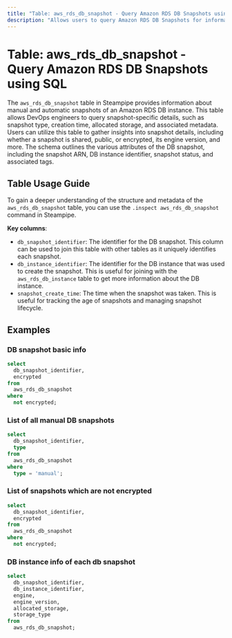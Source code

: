 ```yaml
---
title: "Table: aws_rds_db_snapshot - Query Amazon RDS DB Snapshots using SQL"
description: "Allows users to query Amazon RDS DB Snapshots for information regarding manual and automatic snapshots of an Amazon RDS DB instance."
---
```


# Table: aws_rds_db_snapshot - Query Amazon RDS DB Snapshots using SQL

The `aws_rds_db_snapshot` table in Steampipe provides information about manual and automatic snapshots of an Amazon RDS DB instance. This table allows DevOps engineers to query snapshot-specific details, such as snapshot type, creation time, allocated storage, and associated metadata. Users can utilize this table to gather insights into snapshot details, including whether a snapshot is shared, public, or encrypted, its engine version, and more. The schema outlines the various attributes of the DB snapshot, including the snapshot ARN, DB instance identifier, snapshot status, and associated tags.

## Table Usage Guide

To gain a deeper understanding of the structure and metadata of the `aws_rds_db_snapshot` table, you can use the `.inspect aws_rds_db_snapshot` command in Steampipe.

**Key columns**:

- `db_snapshot_identifier`: The identifier for the DB snapshot. This column can be used to join this table with other tables as it uniquely identifies each snapshot.
- `db_instance_identifier`: The identifier for the DB instance that was used to create the snapshot. This is useful for joining with the `aws_rds_db_instance` table to get more information about the DB instance.
- `snapshot_create_time`: The time when the snapshot was taken. This is useful for tracking the age of snapshots and managing snapshot lifecycle.

## Examples

### DB snapshot basic info

```sql
select
  db_snapshot_identifier,
  encrypted
from
  aws_rds_db_snapshot
where
  not encrypted;
```


### List of all manual DB snapshots

```sql
select
  db_snapshot_identifier,
  type
from
  aws_rds_db_snapshot
where
  type = 'manual';
```


### List of snapshots which are not encrypted

```sql
select
  db_snapshot_identifier,
  encrypted
from
  aws_rds_db_snapshot
where
  not encrypted;
```


### DB instance info of each db snapshot

```sql
select
  db_snapshot_identifier,
  db_instance_identifier,
  engine,
  engine_version,
  allocated_storage,
  storage_type
from
  aws_rds_db_snapshot;
```
